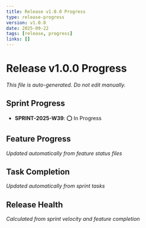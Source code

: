 ```yaml
---
title: Release v1.0.0 Progress
type: release-progress
version: v1.0.0
date: 2025-09-22
tags: [release, progress]
links: []
---
```


# Release v1.0.0 Progress

*This file is auto-generated. Do not edit manually.*

## Sprint Progress
- **SPRINT-2025-W39**: ⭕ In Progress


## Feature Progress
*Updated automatically from feature status files*

## Task Completion
*Updated automatically from sprint tasks*

## Release Health
*Calculated from sprint velocity and feature completion*
